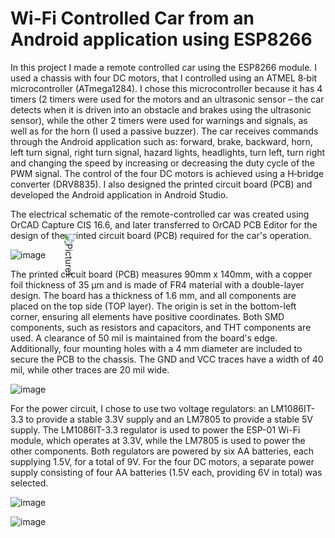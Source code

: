 # Wi-Fi Controlled Car from an Android application using ESP8266

In this project I made a remote controlled car using the ESP8266 module. I used a
chassis with four DC motors, that I controlled using an ATMEL 8‐bit microcontroller
(ATmega1284). I chose this microcontroller because it has 4 timers (2 timers were used for the motors and an ultrasonic sensor – the car detects when it is driven into an obstacle and brakes using the ultrasonic sensor), while the other 2 timers were used for warnings and signals, as well as for the horn (I used a passive buzzer). The car receives commands through the Android application such as:
forward, brake, backward, horn, left turn signal, right turn signal, hazard lights, headlights, turn left, turn right and changing the speed by increasing or decreasing the duty cycle of the PWM signal. The control of the four DC motors is achieved using a H‐bridge converter (DRV8835). I also designed the printed circuit board (PCB) and developed the Android application in Android Studio.

The electrical schematic of the remote-controlled car was created using OrCAD Capture CIS 16.6, and later transferred to OrCAD PCB Editor for the design of the printed circuit board (PCB) required for the car's operation.

![image](https://github.com/user-attachments/assets/c6198bc8-a951-4a00-9405-cc71759a3d86)
<img src="https://github.com/user-attachments/assets/b4aede68-9981-40ed-bf23-e4283e3eec46" alt="Picture1" style="transform: rotate(90deg);">


The printed circuit board (PCB) measures 90mm x 140mm, with a copper foil thickness of 35 µm and is made of FR4 material with a double-layer design. The board has a thickness of 1.6 mm, and all components are placed on the top side (TOP layer). The origin is set in the bottom-left corner, ensuring all elements have positive coordinates. Both SMD components, such as resistors and capacitors, and THT components are used. A clearance of 50 mil is maintained from the board's edge. Additionally, four mounting holes with a 4 mm diameter are included to secure the PCB to the chassis. The GND and VCC traces have a width of 40 mil, while other traces are 20 mil wide.

![image](https://github.com/user-attachments/assets/0edf45a7-08bf-46fc-956f-143aeaba3691)

For the power circuit, I chose to use two voltage regulators: an LM1086IT-3.3 to provide a stable 3.3V supply and an LM7805 to provide a stable 5V supply. The LM1086IT-3.3 regulator is used to power the ESP-01 Wi-Fi module, which operates at 3.3V, while the LM7805 is used to power the other components. Both regulators are powered by six AA batteries, each supplying 1.5V, for a total of 9V. For the four DC motors, a separate power supply consisting of four AA batteries (1.5V each, providing 6V in total) was selected.

![image](https://github.com/user-attachments/assets/47839563-4c5d-4601-96b9-67567f62ec55)


![image](https://github.com/user-attachments/assets/235e1265-170d-46ce-a999-303ad1a066df)
